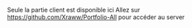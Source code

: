 Seule la partie client est disponible ici
Allez sur https://github.com/Xraww/Portfolio-All pour accéder au server
